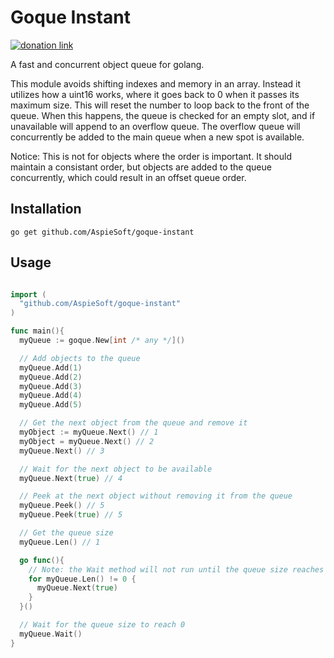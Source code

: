# Goque Instant

[![donation link](https://img.shields.io/badge/buy%20me%20a%20coffee-paypal-blue)](https://paypal.me/shaynejrtaylor?country.x=US&locale.x=en_US)

A fast and concurrent object queue for golang.

This module avoids shifting indexes and memory in an array.
Instead it utilizes how a uint16 works, where it goes back to 0 when it passes its maximum size.
This will reset the number to loop back to the front of the queue.
When this happens, the queue is checked for an empty slot, and if unavailable will append to an overflow queue.
The overflow queue will concurrently be added to the main queue when a new spot is available.

Notice: This is not for objects where the order is important. It should maintain a consistant order, but objects are added to the queue concurrently, which could result in an offset queue order.

## Installation

```shell script
go get github.com/AspieSoft/goque-instant
```

## Usage

```go

import (
  "github.com/AspieSoft/goque-instant"
)

func main(){
  myQueue := goque.New[int /* any */]()

  // Add objects to the queue
  myQueue.Add(1)
  myQueue.Add(2)
  myQueue.Add(3)
  myQueue.Add(4)
  myQueue.Add(5)

  // Get the next object from the queue and remove it
  myObject := myQueue.Next() // 1
  myObject = myQueue.Next() // 2
  myQueue.Next() // 3

  // Wait for the next object to be available
  myQueue.Next(true) // 4

  // Peek at the next object without removing it from the queue
  myQueue.Peek() // 5
  myQueue.Peek(true) // 5

  // Get the queue size
  myQueue.Len() // 1

  go func(){
    // Note: the Wait method will not run until the queue size reaches 0
    for myQueue.Len() != 0 {
      myQueue.Next(true)
    }
  }()

  // Wait for the queue size to reach 0
  myQueue.Wait()
}

```
